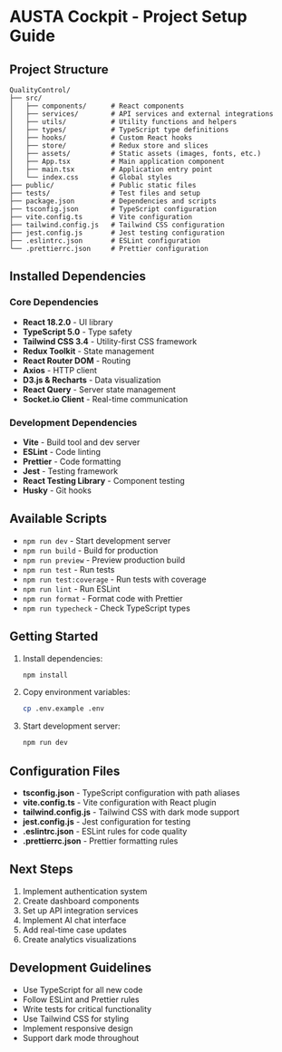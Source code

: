 # AUSTA Cockpit - Project Setup Guide

## Project Structure

```
QualityControl/
├── src/
│   ├── components/      # React components
│   ├── services/        # API services and external integrations
│   ├── utils/           # Utility functions and helpers
│   ├── types/           # TypeScript type definitions
│   ├── hooks/           # Custom React hooks
│   ├── store/           # Redux store and slices
│   ├── assets/          # Static assets (images, fonts, etc.)
│   ├── App.tsx          # Main application component
│   ├── main.tsx         # Application entry point
│   └── index.css        # Global styles
├── public/              # Public static files
├── tests/               # Test files and setup
├── package.json         # Dependencies and scripts
├── tsconfig.json        # TypeScript configuration
├── vite.config.ts       # Vite configuration
├── tailwind.config.js   # Tailwind CSS configuration
├── jest.config.js       # Jest testing configuration
├── .eslintrc.json       # ESLint configuration
└── .prettierrc.json     # Prettier configuration
```

## Installed Dependencies

### Core Dependencies
- **React 18.2.0** - UI library
- **TypeScript 5.0** - Type safety
- **Tailwind CSS 3.4** - Utility-first CSS framework
- **Redux Toolkit** - State management
- **React Router DOM** - Routing
- **Axios** - HTTP client
- **D3.js & Recharts** - Data visualization
- **React Query** - Server state management
- **Socket.io Client** - Real-time communication

### Development Dependencies
- **Vite** - Build tool and dev server
- **ESLint** - Code linting
- **Prettier** - Code formatting
- **Jest** - Testing framework
- **React Testing Library** - Component testing
- **Husky** - Git hooks

## Available Scripts

- `npm run dev` - Start development server
- `npm run build` - Build for production
- `npm run preview` - Preview production build
- `npm run test` - Run tests
- `npm run test:coverage` - Run tests with coverage
- `npm run lint` - Run ESLint
- `npm run format` - Format code with Prettier
- `npm run typecheck` - Check TypeScript types

## Getting Started

1. Install dependencies:
   ```bash
   npm install
   ```

2. Copy environment variables:
   ```bash
   cp .env.example .env
   ```

3. Start development server:
   ```bash
   npm run dev
   ```

## Configuration Files

- **tsconfig.json** - TypeScript configuration with path aliases
- **vite.config.ts** - Vite configuration with React plugin
- **tailwind.config.js** - Tailwind CSS with dark mode support
- **jest.config.js** - Jest configuration for testing
- **.eslintrc.json** - ESLint rules for code quality
- **.prettierrc.json** - Prettier formatting rules

## Next Steps

1. Implement authentication system
2. Create dashboard components
3. Set up API integration services
4. Implement AI chat interface
5. Add real-time case updates
6. Create analytics visualizations

## Development Guidelines

- Use TypeScript for all new code
- Follow ESLint and Prettier rules
- Write tests for critical functionality
- Use Tailwind CSS for styling
- Implement responsive design
- Support dark mode throughout
